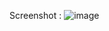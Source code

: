 Screenshot :
![image](https://github.com/deval274/social-media-app/assets/108268770/0870dee9-cbe8-4c93-8ee4-f2aab1b02e79)
